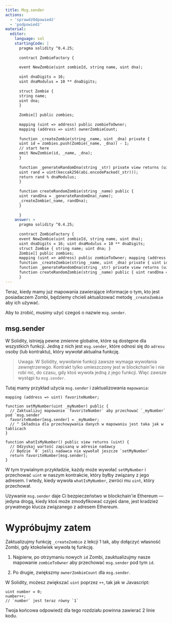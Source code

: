 ```yaml
---
title: Msg.sender
actions:
  - 'sprawdźOdpowiedź'
  - 'podpowiedź'
material:
  editor:
    language: sol
    startingCode: |
      pragma solidity ^0.4.25;
      
      contract ZombieFactory {
      
      event NewZombie(uint zombieId, string name, uint dna);
      
      uint dnaDigits = 16;
      uint dnaModulus = 10 ** dnaDigits;
      
      struct Zombie {
      string name;
      uint dna;
      }
      
      Zombie[] public zombies;
      
      mapping (uint => address) public zombieToOwner;
      mapping (address => uint) ownerZombieCount;
      
      function _createZombie(string _name, uint _dna) private {
      uint id = zombies.push(Zombie(_name, _dna)) - 1;
      // start here
      emit NewZombie(id, _name, _dna);
      }
      
      function _generateRandomDna(string _str) private view returns (uint) {
      uint rand = uint(keccak256(abi.encodePacked(_str)));
      return rand % dnaModulus;
      }
      
      function createRandomZombie(string _name) public {
      uint randDna = _generateRandomDna(_name);
      _createZombie(_name, randDna);
      }
      
      }
    answer: >
      pragma solidity ^0.4.25;
      
      contract ZombieFactory {
      event NewZombie(uint zombieId, string name, uint dna);
      uint dnaDigits = 16; uint dnaModulus = 10 ** dnaDigits;
      struct Zombie { string name; uint dna; }
      Zombie[] public zombies;
      mapping (uint => address) public zombieToOwner; mapping (address => uint) ownerZombieCount;
      function _createZombie(string _name, uint _dna) private { uint id = zombies.push(Zombie(_name, _dna)) - 1; zombieToOwner[id] = msg.sender; ownerZombieCount[msg.sender]++; emit NewZombie(id, _name, _dna); }
      function _generateRandomDna(string _str) private view returns (uint) { uint rand = uint(keccak256(abi.encodePacked(_str))); return rand % dnaModulus; }
      function createRandomZombie(string _name) public { uint randDna = _generateRandomDna(_name); _createZombie(_name, randDna); }
      }
---
```

Teraz, kiedy mamy już mapowania zawierające informacje o tym, kto jest posiadaczem Zombi, będziemy chcieli aktualizować metodę `_createZombie` aby ich używać.

Aby to zrobić, musimy użyć czegoś o nazwie `msg.sender`.

## msg.sender

W Solidity, istnieją pewne zmienne globalne, które są dostępne dla wszystkich funkcji. Jedną z nich jest `msg.sender`, które odnosi się do `adresu` osoby (lub kontraktu), który wywołał aktualna funkcję.

> Uwaga: W Solidity, wywołanie funkcji zawsze wymaga wywołania zewnętrzenego. Kontrakt tylko umieszczony jest w blockchain'ie i nie robi nic, do czasu, gdy ktoś wywoła jedną z jego funkcji. Więc zawsze wystąpi tu `msg.sender`.

Tutaj mamy przykład użycia `msg.sender` i zaktualizowania `mapowania`:

    mapping (address => uint) favoriteNumber;
    
    function setMyNumber(uint _myNumber) public {
      // Zaktualizuj mapowanie `favoriteNumber` aby przechować `_myNumber` pod `msg.sender`
      favoriteNumber[msg.sender] = _myNumber;
      // ^ Składnia dla przechowywania danych w mapowaniu jest taka jak w tablicach
    }
    
    function whatIsMyNumber() public view returns (uint) {
      // Odzyskaj wartość zapisaną w adresie nadawcy
      // Będzie `0` jeśli nadawca nie wywołał jeszcze `setMyNumber`
      return favoriteNumber[msg.sender];
    }
    

W tym trywialnym przykładzie, każdy może wywołać `setMyNumber` i przechować `uint` w naszym kontrakcie, który byłby związany z jego adresem. I wtedy, kiedy wywoła `whatIsMyNumber`, zwróci mu `uint`, który przechował.

Używanie `msg.sender` daje Ci bezpieczeństwo w blockchain'ie Ethereum — jedyna drogą, kiedy ktoś może zmodyfikować czyjeś dane, jest kradzież prywatnego klucza związanego z adresem Ethereum.

# Wypróbujmy zatem

Zaktualizujmy funkcję `_createZombie` z lekcji 1 tak, aby dołączyć własność Zombi, gdy ktokolwiek wywoła tę funkcję.

1. Najpierw, po otrzymaniu nowych `id` Zombi, zauktualizujmy nasze mapowanie `zombieToOwner` aby przechować `msg.sender` pod tym `id`.

2. Po drugie, zwiększmy `ownerZombieCount` dla `msg.sender`.

W Solidity, możesz zwiększać `uint` poprzez `++`, tak jak w Javascript:

    uint number = 0;
    number++;
    // `number` jest teraz równy `1`
    

Twoja końcowa odpowiedź dla tego rozdziału powinna zawierać 2 linie kodu.